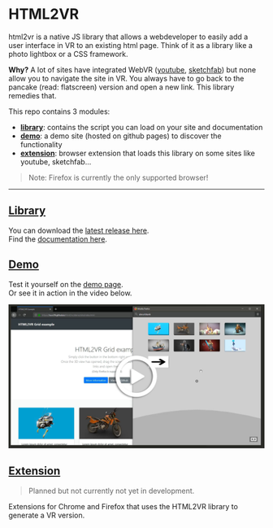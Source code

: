 
# HTML2VR

html2vr is a native JS library that allows a webdeveloper to easily add a user interface in VR to an existing html page. Think of it as a library like a photo lightbox or a CSS framework.

**Why?** A lot of sites have integrated WebVR ([youtube](https://youtube.com), [sketchfab](https://sketchfab.com)) but none allow you to navigate the site in VR. You always have to go back to the pancake (read: flatscreen) version and open a new link. This library remedies that.

This repo contains 3 modules:
- [**library**](./library): contains the script you can load on your site and documentation
- [**demo**](./demo): a demo site (hosted on github pages) to discover the functionality
- [**extension**](./extension): browser extension that loads this library on some sites like youtube, sketchfab...

> Note: Firefox is currently the only supported browser!

---

## [Library](./library)
You can download the [latest release here](https://github.com/tuur29/html2vr/releases).  
Find the [documentation here](./library>).

## [Demo](./demo)
Test it yourself on the [demo page](https://tuur29.github.io/html2vr/demo/site).  
Or see it in action in the video below.

[![Click to play video](./demo/preview.jpg)](./demo/preview.mp4)

## [Extension](./extension)
> Planned but not currently not yet in development.

Extensions for Chrome and Firefox that uses the HTML2VR library to generate a VR version.
